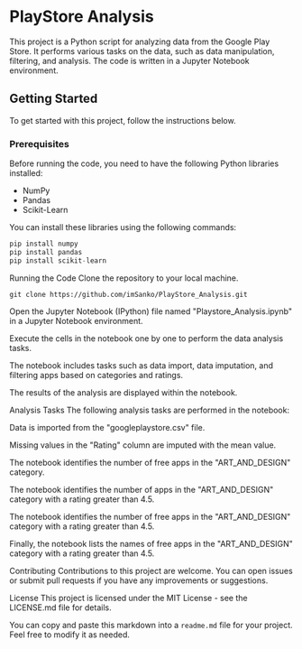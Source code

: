 # PlayStore Analysis

This project is a Python script for analyzing data from the Google Play Store. It performs various tasks on the data, such as data manipulation, filtering, and analysis. The code is written in a Jupyter Notebook environment.

## Getting Started

To get started with this project, follow the instructions below.

### Prerequisites

Before running the code, you need to have the following Python libraries installed:

- NumPy
- Pandas
- Scikit-Learn

You can install these libraries using the following commands:

```python
pip install numpy
pip install pandas
pip install scikit-learn
```
Running the Code
Clone the repository to your local machine.

```
git clone https://github.com/imSanko/PlayStore_Analysis.git
```
Open the Jupyter Notebook (IPython) file named "Playstore_Analysis.ipynb" in a Jupyter Notebook environment.

Execute the cells in the notebook one by one to perform the data analysis tasks.

The notebook includes tasks such as data import, data imputation, and filtering apps based on categories and ratings.

The results of the analysis are displayed within the notebook.

Analysis Tasks
The following analysis tasks are performed in the notebook:

Data is imported from the "googleplaystore.csv" file.

Missing values in the "Rating" column are imputed with the mean value.

The notebook identifies the number of free apps in the "ART_AND_DESIGN" category.

The notebook identifies the number of apps in the "ART_AND_DESIGN" category with a rating greater than 4.5.

The notebook identifies the number of free apps in the "ART_AND_DESIGN" category with a rating greater than 4.5.

Finally, the notebook lists the names of free apps in the "ART_AND_DESIGN" category with a rating greater than 4.5.

Contributing
Contributions to this project are welcome. You can open issues or submit pull requests if you have any improvements or suggestions.

License
This project is licensed under the MIT License - see the LICENSE.md file for details.

You can copy and paste this markdown into a `readme.md` file for your project. Feel free to modify it as needed.
